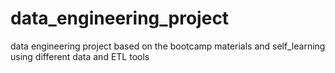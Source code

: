 # data_engineering_project
data engineering project based on the bootcamp materials and self_learning using different data and ETL tools
